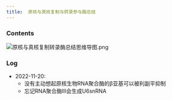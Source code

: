 ```yaml
---
title:  原核与真核复制与转录参与酶总结
--- 
```


### Contents
![原核与真核复制转录酶总结思维导图.png](/note-images/原核与真核复制转录酶总结思维导图.png)
### Log
- 2022-11-20:
  - 没有主动想起原核生物RNA聚合酶的β亚基可以被利副平抑制
  - 忘记RNA聚合酶Ⅲ会生成U6snRNA


